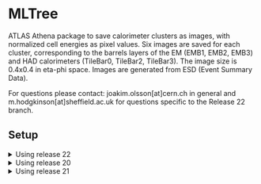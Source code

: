 # MLTree 

ATLAS Athena package to save calorimeter clusters as images, with normalized cell energies as pixel values. Six images are saved for each cluster, corresponding to the barrels layers of the EM (EMB1, EMB2, EMB3) and HAD calorimeters (TileBar0, TileBar2, TileBar3). The image size is 0.4x0.4 in eta-phi space. Images are generated from ESD (Event Summary Data).

For questions please contact: joakim.olsson[at]cern.ch in general and m.hodgkinson[at]sheffield.ac.uk for questions specific to the Release 22 branch.

## Setup

<details>
<summary> Using release 22</summary>
<br>
<pre>mkdir MLTreeAthenaAnalysis; cd MLTreeAthenaAnalysis
setupATLAS
lsetup git
git atlas init-workdir https://:@gitlab.cern.ch:8443/atlas/athena.git
cd athena
git clone https://github.com/atlas-calo-ml/MLTree.git athena/MLTree
cd athena/MLTree
git checkout upstream/Release22
cd ../../
echo "+ MLTree" > package_filters.txt
echo "- .*" >> package_filters.txt
mkdir build; cd build
asetup Athena,22.0.69
cmake -DATLAS_PACKAGE_FILTER_FILE=../package_filters.txt ../athena/Projects/WorkDir
make
source ../build/x86*/setup.sh
mkdir ../run;cd ../run
#adjust input file name in below file prior to running
python ../athena/MLTree/run/runCA.py
#To run on the grid a command like this would work
lsetup panda
prun --exec="python runCA.py --filesInput=%IN MLTree.NtupleName=mltree.root" --inDS=mc20_13TeV.426332.ParticleGun_single_piplus_E0p4to2.recon.ESD.e5661_s3170_r13300 --outDS=user.mhodgkin.mc20_13TeV.426332.ParticleGun_single_piplus_E0p4to2.MLTree.e5661_s3170_r13300.V3 --useAthenaPackage --outputs="mltree.root" --nFilesPerJob=5
#Please choose your own in and outDS. 
#You must specify nFilesPerJob because the default choice results in the jobs running out of memory
#useAthenaPackage sends your local environment with the job
#outputs is the name of the file the job produces locally.
</pre>
</details>

<details>
<summary>Using release 20</summary>
<br>
<pre>mkdir MLTreeAthenaAnalysis; cd MLTreeAthenaAnalysis
git clone https://github.com/jmrolsson/MLTree.git 
setupATLAS
#asetup 20.7.7.9,AtlasProduction,here
asetup 20.1.0.3,AtlasProduction,here
lsetup panda
cmt find_packages && cmt compile</pre>
</details>

<details>
<summary>Using release 21</summary>
<br>
<pre>
Follow instructions for sparse checkout; this is a clunky way to get the athena/Projects directory structure.
```
mkdir MLTreeAthenaAnalysis; cd MLTreeAthenaAnalysis
setupATLAS
lsetup git
git atlas init-workdir https://:@gitlab.cern.ch:8443/atlas/athena.git
```

Due to recent changes on the master branch, the 21.3 branch must be used
```
cd athena
git checkout -b 21.3 upstream/21.3
cd ..
```

Clone this git repository and create a package filter so athena knows to compile it
```
git clone https://github.com/atlas-calo-ml/MLTree.git athena/MLTree
echo "+ MLTree" > package_filters.txt
echo "- .*" >> package_filters.txt
```

Now setup for an out-of-source build
```
mkdir build; cd build
asetup 21.3,latest,Athena
cmake -DATLAS_PACKAGE_FILTER_FILE=../package_filters.txt ../athena/Projects/WorkDir
make
```
</pre>
</details>
